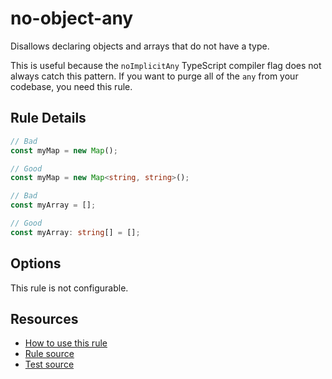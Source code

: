 # no-object-any

Disallows declaring objects and arrays that do not have a type.

<!-- end auto-generated rule header -->

This is useful because the `noImplicitAny` TypeScript compiler flag does not always catch this pattern. If you want to purge all of the `any` from your codebase, you need this rule.

## Rule Details

```ts
// Bad
const myMap = new Map();

// Good
const myMap = new Map<string, string>();
```

```ts
// Bad
const myArray = [];

// Good
const myArray: string[] = [];
```

## Options

This rule is not configurable.

## Resources

- [How to use this rule](https://complete-ts.github.io/eslint-plugin-complete)
- [Rule source](https://github.com/complete-ts/complete/blob/main/packages/eslint-plugin-complete/src/rules/no-object-any.ts)
- [Test source](https://github.com/complete-ts/complete/blob/main/packages/eslint-plugin-complete/tests/rules/no-object-any.test.ts)
